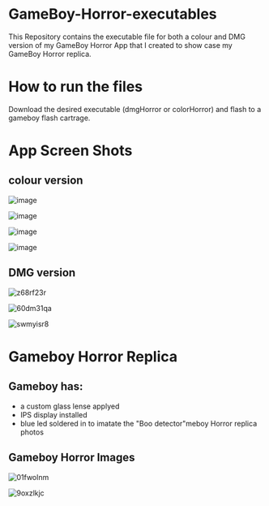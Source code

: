 # GameBoy-Horror-executables
This Repository contains the executable file for both a colour and DMG version of my GameBoy Horror App that I created to show case my GameBoy Horror replica.

# How to run the files

Download the desired executable (dmgHorror or colorHorror) and flash to a gameboy flash cartrage.

# App Screen Shots
## colour version

![image](https://github.com/jlamont82/GameBoy-Horror-Color-App/assets/57664420/3eff7759-5008-4293-b1ea-e0da8c23024b)

![image](https://github.com/jlamont82/GameBoy-Horror-Color-App/assets/57664420/c0de61a9-c4d4-46ff-9d6c-570fbd54a704)

![image](https://github.com/jlamont82/GameBoy-Horror-Color-App/assets/57664420/29120486-78a5-4279-92c9-72d46712a640)

![image](https://github.com/jlamont82/GameBoy-Horror-Color-App/assets/57664420/216becbc-b476-4b98-a4f8-bae02a5e1e82)

## DMG version

![z68rf23r](https://github.com/jlamont82/GameBoy-Horror-executables/assets/57664420/6766bb63-8c1a-400f-9fe7-2f510bccc387)

![60dm31qa](https://github.com/jlamont82/GameBoy-Horror-executables/assets/57664420/c775b71c-be0a-4813-ac8f-1f52f369e2cb)

![swmyisr8](https://github.com/jlamont82/GameBoy-Horror-executables/assets/57664420/746943b5-88eb-4866-ae77-f4842abdcd4e)

# Gameboy Horror Replica

## Gameboy has:
* a custom glass lense applyed
* IPS display installed
* blue led soldered in to imatate the "Boo detector"meboy Horror replica photos

## Gameboy Horror Images

![01fwolnm](https://github.com/jlamont82/GameBoy-Horror-executables/assets/57664420/3e6c2fa9-09da-4736-8013-faac8ce72303)

![9oxzlkjc](https://github.com/jlamont82/GameBoy-Horror-executables/assets/57664420/249f67c0-a7b7-4fc5-b058-eee935cb3fbc)


